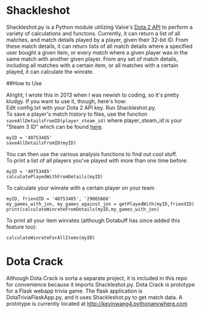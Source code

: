 Shackleshot
===========

Shackleshot.py is a Python module utilizing Valve's [Dota 2 API](http://dev.dota2.com/showthread.php?t=47115) to perform a variety of calculations and functons.
Currently, it can return a list of all matches, and match details played by a player, given their 32-bit ID.
From these match details, it can return lists of all match details where a specified user bought a given item, or every match where a given player was in the same match with another given player. 
From any set of match details, including all matches with a certain item, or all matches with a certain played, it can calculate the winrate.

##How to Use

Alright, I wrote this in 2013 when I was newish to coding, so it's pretty kludgy.  If you want to use it, though, here's how:  
Edit config.txt with your Dota 2 API key.  Run Shackleshot.py.   
To save a player's match history to files, use the function ```saveAllDetailsFromID(player_steam_id)``` where  player_steam_id is your "Steam 3 ID" which can be found [here](http://steamidfinder.com/).

```
myID = '40753485'
saveAllDetailsFromID(myID)
```

You can then use the various analysis functions to find out cool stuff.  
To print a list of all players you've played with more than one time before:

```
myID = '40753485'
calculatePlayedWithFromDetails(myID)
```

To calculate your winrate with a certain player on your team

```
myID, friendID = '40753485', '29065860'
my_games_with_jon, my_games_against_jon = getPlayedWith(myID,friendID)
print(calculateWinrateFromDetails(myID,my_games_with_jon)
```

To print all your item winrates (although Dotabuff has since added this feature too):

```
calculateWinrateForAllItems(myID)
```


Dota Crack
===========
Although Dota Crack is sorta a separate project, it is included in this repo for convenience because it imports Shackleshot.py.   Dota Crack is prototype for a Flask webapp trivia game.  The flask application is DotaTriviaFlaskApp.py, and it uses Shackleshot.py to get match data.  A prototype is currently located at http://kevinwang4.pythonanywhere.com
